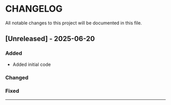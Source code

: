 # CHANGELOG

All notable changes to this project will be documented in this file.

## [Unreleased] - 2025-06-20
### Added
- Added initial code

### Changed

### Fixed

---

